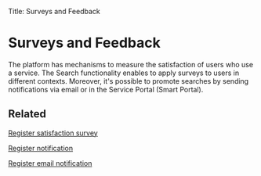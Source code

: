 Title: Surveys and Feedback

# Surveys and Feedback

The platform has mechanisms to measure the satisfaction of users who use a service. The Search functionality enables to apply surveys to users in different contexts. Moreover, it's possible to promote searches by sending notifications via email or in the Service Portal (Smart Portal).

## Related

[Register satisfaction survey][1]

[Register notification][2]

[Register email notification][3]


[1]:/en-us/citsmart-platform-9/processes/portfolio-and-catalog/configuration/register-satisfaction-survey.html
[2]:/en-us/citsmart-platform-9/additional-features/communication-and-notification/notification/use/notification.html
[3]:/en-us/citsmart-platform-9/additional-features/communication-and-notification/email/register-email-notification.html  

<!-- !!! tip "About"

    <b>Product/Version:</b> CITSmart | 9.00 &nbsp;&nbsp;
    <b>Updated:</b>01/22/2021 - João Pelles  
	
